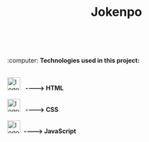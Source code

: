 <h1 align="center">Jokenpo</h1>
<br>
<br>
<br>
<br>
:computer: <b>Technologies used in this project:</b> 
<br>
<br>
  
   <img src="https://cdn.jsdelivr.net/gh/devicons/devicon/icons/html5/html5-original.svg" alt='logo-html' width='30px'/> &nbsp;&nbsp;<b>----> HTML</b>
<br>
<br>
   <img src="https://cdn.jsdelivr.net/gh/devicons/devicon/icons/css3/css3-original.svg" alt='logo-html' width='30px'/> &nbsp;&nbsp;<b>----> CSS</b>
<br>
<br>
   <img src="https://cdn.jsdelivr.net/gh/devicons/devicon/icons/javascript/javascript-original.svg" alt='logo-java-script' width='30px'/>&nbsp;&nbsp;<b>----> JavaScript</b>
   

